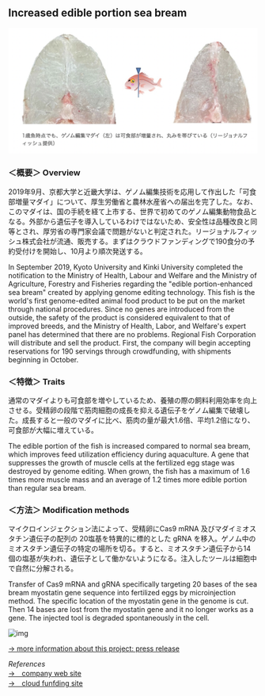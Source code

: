 ##  Increased edible portion sea bream<br>

<img alt="img" src="images/1.png"><br>

### ＜概要＞ Overview<br>
2019年9月、京都大学と近畿大学は、ゲノム編集技術を応用して作出した「可食部増量マダイ」について、厚生労働省と農林水産省への届出を完了した。なお、このマダイは、国の手続を経て上市する、世界で初めてのゲノム編集動物食品となる。外部から遺伝子を導入しているわけではないため、安全性は品種改良と同等とされ、厚労省の専門家会議で問題がないと判定された。リージョナルフィッシュ株式会社が流通、販売する。まずはクラウドファンディングで190食分の予約受付けを開始し、10月より順次発送する。<br>

In September 2019, Kyoto University and Kinki University completed the notification to the Ministry of Health, Labour and Welfare and the Ministry of Agriculture, Forestry and Fisheries regarding the "edible portion-enhanced sea bream" created by applying genome editing technology. This fish is the world's first genome-edited animal food product to be put on the market through national procedures. Since no genes are introduced from the outside, the safety of the product is considered equivalent to that of improved breeds, and the Ministry of Health, Labor, and Welfare's expert panel has determined that there are no problems. Regional Fish Corporation will distribute and sell the product. First, the company will begin accepting reservations for 190 servings through crowdfunding, with shipments beginning in October.<br>

### ＜特徴＞ Traits<br>
通常のマダイよりも可食部を増やしているため、養殖の際の飼料利用効率を向上させる。受精卵の段階で筋肉細胞の成長を抑える遺伝子をゲノム編集で破壊した。成長すると一般のマダイに比べ、筋肉の量が最大1.6倍、平均1.2倍になり、可食部が大幅に増えている。<br>

The edible portion of the fish is increased compared to normal sea bream, which improves feed utilization efficiency during aquaculture. A gene that suppresses the growth of muscle cells at the fertilized egg stage was destroyed by genome editing. When grown, the fish has a maximum of 1.6 times more muscle mass and an average of 1.2 times more edible portion than regular sea bream.<br>

### ＜方法＞ Modification methods<br>
マイクロインジェクション法によって、受精卵にCas9 mRNA 及びマダイミオスタチン遺伝子の配列の 20塩基を特異的に標的とした gRNA を移入。ゲノム中のミオスタチン遺伝子の特定の場所を切る。すると、ミオスタチン遺伝子から14個の塩基が失われ、遺伝子として働かないようになる。注入したツールは細胞中で自然に分解される。<br>

Transfer of Cas9 mRNA and gRNA specifically targeting 20 bases of the sea bream myostatin gene sequence into fertilized eggs by microinjection method. The specific location of the myostatin gene in the genome is cut. Then 14 bases are lost from the myostatin gene and it no longer works as a gene. The injected tool is degraded spontaneously in the cell.<br>

<img alt="img" src="images/2.avif"><br>


[→ more information about this project: press release](hhttps://prtimes.jp/main/html/rd/p/000000008.000060432.html)<br>

*References*<br>
[→　company web site](https://regional.fish/genome/)<br>
[→　cloud funfding site](https://camp-fire.jp/projects/view/400934)